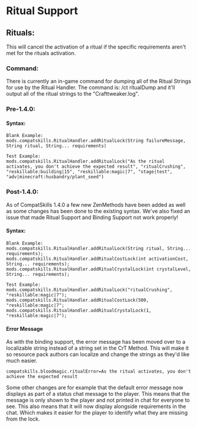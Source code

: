 # Ritual Support

## Rituals:
This will cancel the activation of a ritual if the specific requirements aren't met for the rituals activation.


### Command:
There is currently an in-game command for dumping all of the Ritual Strings for use by the Ritual Handler.
The command is: /ct ritualDump and it'll output all of the ritual strings to the "Crafttweaker.log".


### Pre-1.4.0:

#### Syntax:
```
Blank Example:
mods.compatskills.RitualHandler.addRitualLock(String failureMessage, String ritual, String... requirements)

Test Example:
mods.compatskills.RitualHandler.addRitualLock("As the ritual activates, you don't achieve the expected result", "ritualCrushing", "reskillable:building|15", "reskillable:magic|7", "stage|test", "adv|minecraft:husbandry/plant_seed")
```


### Post-1.4.0:
As of CompatSkills 1.4.0 a few new ZenMethods have been added as well as some changes has been done to the existing syntax.
We've also fixed an issue that made Ritual Support and Binding Support not work properly!

#### Syntax:
```
Blank Example:
mods.compatskills.RitualHandler.addRitualLock(String ritual, String... requirements);
mods.compatskills.RitualHandler.addRitualCostLock(int activationCost, String... requirements);
mods.compatskills.RitualHandler.addRitualCrystalLock(int crystalLevel, String... requirements);

Test Example:
mods.compatskills.RitualHandler.addRitualLock("ritualCrushing", "reskillable:magic|7");
mods.compatskills.RitualHandler.addRitualCostLock(500, "reskillable:magic|7";
mods.compatskills.RitualHandler.addRitualCrystalLock(1, "reskillable:magic|7");
```

#### Error Message
As with the binding support, the error message has been moved over to a localizable string instead of a string set in the CrT Method. This will make it so resource pack authors can localize and change the strings as they'd like much easier.
```
compatskills.bloodmagic.ritualError=As the ritual activates, you don't achieve the expected result
```

Some other changes are for example that the default error message now displays as part of a status chat message to the player.
This means that the message is only shown to the player and not printed in chat for everyone to see.
This also means that it will now display alongside requirements in the chat.
Which makes it easier for the player to identify what they are missing from the lock.
